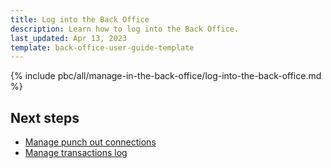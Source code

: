 ```yaml
---
title: Log into the Back Office
description: Learn how to log into the Back Office.
last_updated: Apr 13, 2023
template: back-office-user-guide-template
---
```


{% include pbc/all/manage-in-the-back-office/log-into-the-back-office.md %} <!-- To edit, see /_includes/pbc/all/manage-in-the-back-office/log-into-the-back-office.md -->

## Next steps

* [Manage punch out connections](/docs/pbc/all/punchout/{{page.version}}/manage-in-the-back-office/manage-punch-out-connections.html)
* [Manage transactions log](/docs/pbc/all/punchout/{{page.version}}/manage-in-the-back-office/manage-transactions-log.html)
